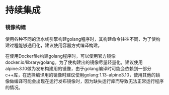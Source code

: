 # 持续集成

### 镜像构建

使用各种不同的流水线引擎构建golang程序时，其构建命令往往不同，为了使构建过程能够通用化，建议使用容器方式编译构建。

在使用Dockerfile构建golang程序时，可以使用官方镜像docker.io/library/golang。为了使构建出的镜像尽量轻量化，建议使用alpine:3.10做为发布构建用的镜像，由于golang编译时可能会依赖到一部分c++库，在选择编译用的镜像时建议使用golang:1.13-alpine3.10，使用其他的镜像做编译可能会出现在运行发布镜像时，因为缺失运行库而导致无法正常运行程序的情况。

